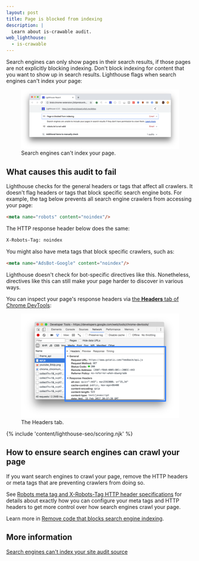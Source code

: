 ```yaml
---
layout: post
title: Page is blocked from indexing
description: |
  Learn about is-crawable audit.
web_lighthouse:
  - is-crawable
---
```


Search engines can only show pages in their search results,
if those pages are not explicitly blocking indexing.
Don't block indexing for content that you want to show up in search results.
Lighthouse flags when search engines can't index your page:

<figure class="w-figure">
  <img class="w-screenshot w-screenshot--filled" src="is-crawable.png" alt="Lighthouse audit showing search engines can't index your page">
  <figcaption class="w-figcaption">
    Search engines can't index your page.
  </figcaption>
</figure>

## What causes this audit to fail

Lighthouse checks for the general headers or tags that affect all crawlers.
It doesn't flag headers or tags that block specific search engine bots.
For example, the tag below prevents all search engine crawlers from accessing your page:

```html
<meta name="robots" content="noindex"/>
```

The HTTP response header below does the same:

```html
X-Robots-Tag: noindex
```

You might also have meta tags that block specific crawlers, such as:

```html
<meta name="AdsBot-Google" content="noindex"/>
```

Lighthouse doesn't check for bot-specific directives like this.
Nonetheless,
directives like this can still make your page harder to discover in various ways.

You can inspect your page's response headers via
[the **Headers** tab of Chrome DevTools](https://developers.google.com/web/tools/chrome-devtools/network-performance/reference#headers):

<figure class="w-figure">
  <img class="w-screenshot w-screenshot--filled" src="headers.svg" alt="The Headers tab">
  <figcaption class="w-figcaption">
    The Headers tab.
  </figcaption>
</figure>

{% include 'content/lighthouse-seo/scoring.njk' %}

## How to ensure search engines can crawl your page

If you want search engines to crawl your page,
remove the HTTP headers or meta tags that are preventing crawlers from doing so.

See [Robots meta tag and X-Robots-Tag HTTP header specifications](https://developers.google.com/search/reference/robots_meta_tag)
for details about exactly how you can configure your meta tags and HTTP headers
to get more control over how search engines crawl your page.

Learn more in [Remove code that blocks search engine indexing](/remove-code-blocking-indexing).

## More information

[Search engines can't index your site audit source](https://github.com/GoogleChrome/lighthouse/blob/master/lighthouse-core/audits/seo/is-crawlable.js)
